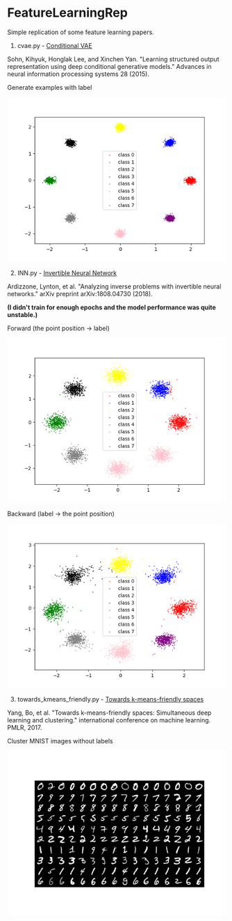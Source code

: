 # FeatureLearningRep

Simple replication of some feature learning papers.

1. cvae.py - [Conditional VAE](https://proceedings.neurips.cc/paper/2015/file/8d55a249e6baa5c06772297520da2051-Paper.pdf)

Sohn, Kihyuk, Honglak Lee, and Xinchen Yan. "Learning structured output representation using deep conditional generative models." Advances in neural information processing systems 28 (2015).

Generate examples with label

![cvae](./eval/cvae.png)


2. INN.py - [Invertible Neural Network](https://arxiv.org/pdf/1808.04730.pdf)

Ardizzone, Lynton, et al. "Analyzing inverse problems with invertible neural networks." arXiv preprint arXiv:1808.04730 (2018).

****(I didn't train for enough epochs and the model performance was quite unstable.)****

Forward (the point position -> label)

![Forward prediction](./eval/ForwardINN.png)

Backward (label -> the point position)

![Backward prediction](./eval/BackwardINN.png)


3. towards_kmeans_friendly.py - [Towards k-means-friendly spaces](http://proceedings.mlr.press/v70/yang17b/yang17b.pdf)

Yang, Bo, et al. "Towards k-means-friendly spaces: Simultaneous deep learning and clustering." international conference on machine learning. PMLR, 2017.

Cluster MNIST images without labels

![Clustering result](./eval/toward_kmeans.png)
